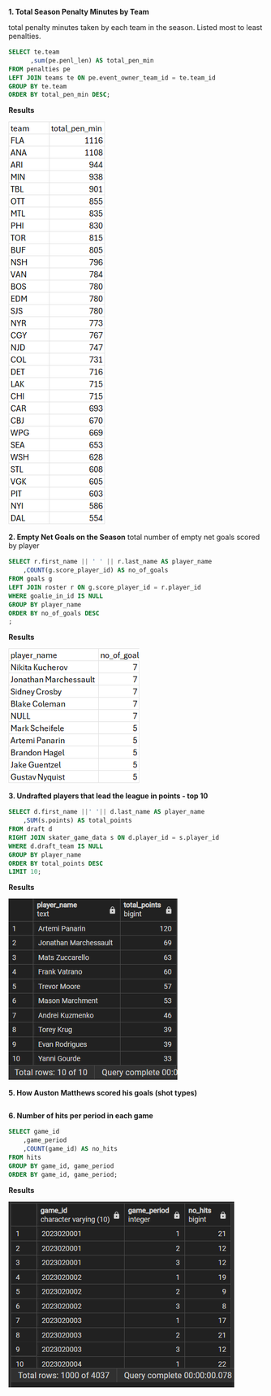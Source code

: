 **1. Total Season Penalty Minutes by Team**

total penalty minutes taken by each team in the season. Listed most to least penalties. 

```SQL
SELECT te.team
	  ,sum(pe.penl_len) AS total_pen_min
FROM penalties pe
LEFT JOIN teams te ON pe.event_owner_team_id = te.team_id
GROUP BY te.team
ORDER BY total_pen_min DESC;
```

**Results**


![alt text](image.png)



**2. Empty Net Goals on the Season**
total number of empty net goals scored by player

```SQL 
SELECT r.first_name || ' ' || r.last_name AS player_name
	,COUNT(g.score_player_id) AS no_of_goals
FROM goals g 
LEFT JOIN roster r ON g.score_player_id = r.player_id
WHERE goalie_in_id IS NULL 
GROUP BY player_name
ORDER BY no_of_goals DESC
;
```

**Results**

![alt text](image-1.png)


**3. Undrafted players that lead the league in points - top 10**
```SQL
SELECT d.first_name ||' '|| d.last_name AS player_name
	,SUM(s.points) AS total_points
FROM draft d 
RIGHT JOIN skater_game_data s ON d.player_id = s.player_id
WHERE d.draft_team IS NULL 
GROUP BY player_name
ORDER BY total_points DESC
LIMIT 10;
```

**Results**

![alt text](image-12.png)


<!-- 
**4. League Leaders in faceoff win percentage, playing at least 50 faceoffs taken**
```SQL
SELECT r.player_id
	,COUNT(f.w_player_id) AS faceoff_wins
FROM faceoffs f 
RIGHT JOIN roster r ON f.w_player_id = r.player_id
GROUP BY r.player_id
HAVING COUNT(f.w_player_id) >=50 
ORDER BY faceoff_wins DESC;


SELECT r.player_id
	,COUNT(f.l_player_id) AS faceoff_losses
FROM faceoffs f 
RIGHT JOIN roster r ON f.l_player_id = r.player_id
GROUP BY r.player_id
HAVING COUNT(f.l_player_id) >=50
ORDER BY faceoff_losses DESC;
```
-->

**5. How Auston Matthews scored his goals (shot types)**
```SQL

```

**6. Number of hits per period in each game**
```SQL
SELECT game_id
	,game_period 
	,COUNT(game_id) AS no_hits
FROM hits 
GROUP BY game_id, game_period
ORDER BY game_id, game_period;
```

**Results**

![alt text](image-14.png)

